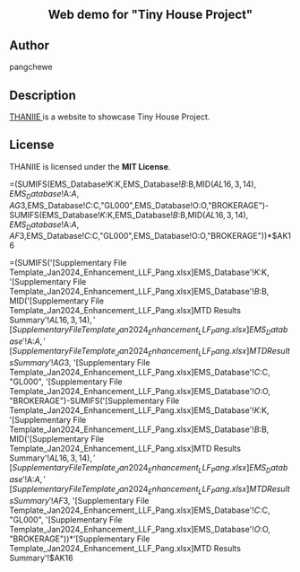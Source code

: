 <h2 align="center"> Web demo for "Tiny House Project"</h2>



## Author
pangchewe

## Description
<a href="https://pangchewe.github.io/tiny-house/" target="_blank"> THANIIE </a> is a website to showcase Tiny House Project. <!-- Built with love -->

## License
THANIIE is licensed under the **MIT License**.

=(SUMIFS(EMS_Database!$K:$K,EMS_Database!$B:$B,MID($AL16,3,14),EMS_Database!$A:$A,AG$3,EMS_Database!$C:$C,"GL000",EMS_Database!O:O,"BROKERAGE")-SUMIFS(EMS_Database!$K:$K,EMS_Database!$B:$B,MID($AL16,3,14),EMS_Database!$A:$A,AF$3,EMS_Database!$C:$C,"GL000",EMS_Database!O:O,"BROKERAGE"))*$AK16


=(SUMIFS('[Supplementary File Template_Jan2024_Enhancement_LLF_Pang.xlsx]EMS_Database'!$K:$K, '[Supplementary File Template_Jan2024_Enhancement_LLF_Pang.xlsx]EMS_Database'!$B:$B, MID('[Supplementary File Template_Jan2024_Enhancement_LLF_Pang.xlsx]MTD Results Summary'!$AL16, 3, 14), '[Supplementary File Template_Jan2024_Enhancement_LLF_Pang.xlsx]EMS_Database'!$A:$A, '[Supplementary File Template_Jan2024_Enhancement_LLF_Pang.xlsx]MTD Results Summary'!AG$3, '[Supplementary File Template_Jan2024_Enhancement_LLF_Pang.xlsx]EMS_Database'!$C:$C, "GL000", '[Supplementary File Template_Jan2024_Enhancement_LLF_Pang.xlsx]EMS_Database'!$O:$O, "BROKERAGE")-SUMIFS('[Supplementary File Template_Jan2024_Enhancement_LLF_Pang.xlsx]EMS_Database'!$K:$K, '[Supplementary File Template_Jan2024_Enhancement_LLF_Pang.xlsx]EMS_Database'!$B:$B, MID('[Supplementary File Template_Jan2024_Enhancement_LLF_Pang.xlsx]MTD Results Summary'!$AL16, 3, 14), '[Supplementary File Template_Jan2024_Enhancement_LLF_Pang.xlsx]EMS_Database'!$A:$A, '[Supplementary File Template_Jan2024_Enhancement_LLF_Pang.xlsx]MTD Results Summary'!AF$3, '[Supplementary File Template_Jan2024_Enhancement_LLF_Pang.xlsx]EMS_Database'!$C:$C, "GL000", '[Supplementary File Template_Jan2024_Enhancement_LLF_Pang.xlsx]EMS_Database'!$O:$O, "BROKERAGE"))*'[Supplementary File Template_Jan2024_Enhancement_LLF_Pang.xlsx]MTD Results Summary'!$AK16
